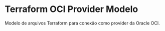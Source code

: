 # Terraform OCI Provider Modelo

Modelo de arquivos Terraform para conexão como provider da Oracle OCI.
